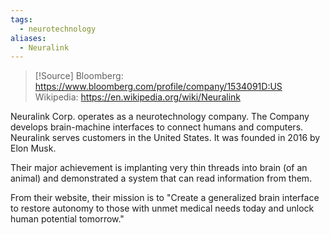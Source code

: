 ```yaml
---
tags:
  - neurotechnology
aliases:
  - Neuralink
---
```

>[!Source]
>Bloomberg: https://www.bloomberg.com/profile/company/1534091D:US
>Wikipedia: https://en.wikipedia.org/wiki/Neuralink

Neuralink Corp. operates as a neurotechnology company. The Company develops brain-machine interfaces to connect humans and computers. Neuralink serves customers in the United States. It was founded in 2016 by Elon Musk.

Their major achievement is implanting very thin threads into brain (of an animal) and demonstrated a system that can read information from them. 

From their website, their mission is to "Create a generalized brain interface to restore autonomy to those with unmet medical needs today and unlock human potential tomorrow."